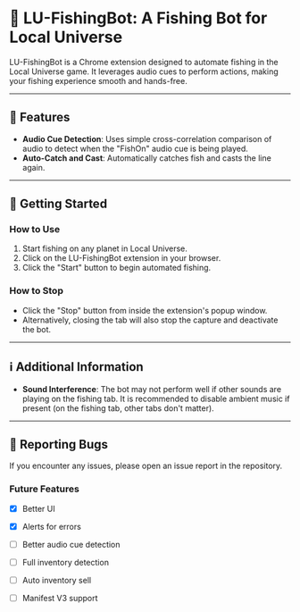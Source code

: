 # 🎣 LU-FishingBot: A Fishing Bot for Local Universe

LU-FishingBot is a Chrome extension designed to automate fishing in the Local Universe game. It leverages audio cues to perform actions, making your fishing experience smooth and hands-free.

---

## 🌟 Features

- **Audio Cue Detection**: Uses simple cross-correlation comparison of audio to detect when the "FishOn" audio cue is being played.
- **Auto-Catch and Cast**: Automatically catches fish and casts the line again.

---

## 🚀 Getting Started

### How to Use

1. Start fishing on any planet in Local Universe.
2. Click on the LU-FishingBot extension in your browser.
3. Click the "Start" button to begin automated fishing.

### How to Stop

- Click the "Stop" button from inside the extension's popup window.
- Alternatively, closing the tab will also stop the capture and deactivate the bot.

---

## ℹ️ Additional Information

- **Sound Interference**: The bot may not perform well if other sounds are playing on the fishing tab. It is recommended to disable ambient music if present (on the fishing tab, other tabs don't matter).

---

## 🐞 Reporting Bugs

If you encounter any issues, please open an issue report in the repository.


### Future Features
- [x] Better UI
- [x] Alerts for errors
- [ ] Better audio cue detection
- [ ] Full inventory detection
- [ ] Auto inventory sell
- [ ] Manifest V3 support

